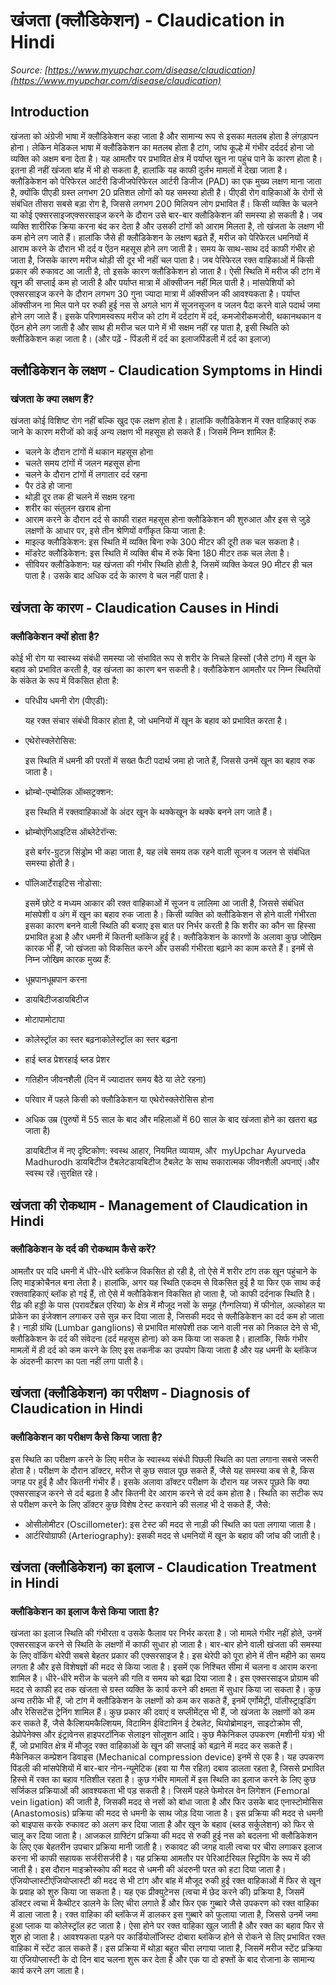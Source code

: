 # खंजता (क्लौडिकेशन) - Claudication in Hindi
_Source: [https://www.myupchar.com/disease/claudication](https://www.myupchar.com/disease/claudication)_

## Introduction
खंजता को अंग्रेजी भाषा में क्लौडिकेशन कहा जाता है और सामान्य रूप से इसका मतलब होता है लंगड़ापन होना। लेकिन मेडिकल भाषा में क्लौडिकेशन का मतलब होता है टांग, जांघ कूल्हे में गंभीर दर्ददर्द होना जो व्यक्ति को अक्षम बना देता है। यह आमतौर पर प्रभावित क्षेत्र में पर्याप्त खून ना पहुंच पाने के कारण होता है। इतना ही नहीं खंजता बांह में भी हो सकता है, हालांकि यह काफी दुर्लभ मामलों में देखा जाता है।
क्लौडिकेशन को पेरिफेरल आर्टरी डिजीजपेरिफेरल आर्टरी डिजीज (PAD) का एक मुख्य लक्षण माना जाता है, क्योंकि पीएडी ग्रस्त लगभग 20 प्रतिशत लोगों को यह समस्या होती है। पीएडी रोग वाहिकाओं के रोगों से संबंधित तीसरा सबसे बड़ा रोग है, जिससे लगभग 200 मिलियन लोग प्रभावित हैं।
किसी व्यक्ति के चलने या कोई एक्सरसाइजएक्सरसाइज करने के दौरान उसे बार-बार क्लौडिकेशन की समस्या हो सकती है। जब व्यक्ति शारीरिक क्रिया करना बंद कर देता है और उसकी टांगों को आराम मिलता है, तो खंजता के लक्षण भी कम होने लग जाते हैं। हालांकि जैसे ही क्लौडिकेशन के लक्षण बढ़ते हैं, मरीज को पेरिफेरल धमनियों में आराम करने के दौरान भी दर्द व ऐंठन महसूस होने लग जाती है। समय के साथ-साथ दर्द काफी गंभीर हो जाता है, जिसके कारण मरीज थोड़ी सी दूर भी नहीं चल पाता है।
जब पेरिफेरल रक्त वाहिकाओं में किसी प्रकार की रुकावट आ जाती है, तो इसके कारण क्लौडिकेशन हो जाता है। ऐसी स्थिति में मरीज की टांग में खून की सप्लाई कम हो जाती है और पर्याप्त मात्रा में ऑक्सीजन नहीं मिल पाती है। मांसपेशियों को एक्सरसाइज करने के दौरान लगभग 30 गुना ज्यादा मात्रा में ऑक्सीजन की आवश्यकता है। पर्याप्त ऑक्सीजन ना मिल पाने पर रुकी हुई नस से अगले भाग में सूजनसूजन व जलन पैदा करने वाले पदार्थ जमा होने लग जाते हैं। इसके परिणामस्वरूप मरीज को टांग में दर्दटांग में दर्द, कमजोरीकमजोरी, थकानथकान व ऐंठन होने लग जाती है और साथ ही मरीज चल पाने में भी सक्षम नहीं रह पाता है, इसी स्थिति को क्लौडिकेशन कहा जाता है।
(और पढ़ें - पिंडली में दर्द का इलाजपिंडली में दर्द का इलाज)

## क्लौडिकेशन के लक्षण - Claudication Symptoms in Hindi
### खंजता के क्या लक्षण हैं?
खंजता कोई विशिष्ट रोग नहीं बल्कि खुद एक लक्षण होता है। हालांकि क्लौडिकेशन में रक्त वाहिकाएं रुक जाने के कारण मरीजों को कई अन्य लक्षण भी महसूस हो सकते हैं। जिसमें निम्न शामिल हैं:
- चलने के दौरान टांगों में थकान महसूस होना
- चलते समय टांगों में जलन महसूस होना
- चलने के दौरान टांगों में लगातार दर्द रहना
- पैर ठंडे हो जाना
- थोड़ी दूर तक ही चलने में सक्षम रहना
- शरीर का संतुलन खराब होना
- आराम करने के दौरान दर्द से काफी राहत महसूस होना
क्लौडिकेशन की शुरुआत और इस से जुड़े लक्षणों के आधार पर, इसे तीन श्रेणियों वर्गीकृत किया जाता है:
- माइल्ड क्लौडिकेशन: इस स्थिति में व्यक्ति बिना रुके 300 मीटर की दूरी तक चल सकता है।
- मॉडरेट क्लौडिकेशन: इस स्थिति में व्यक्ति बीच में रुके बिना 180 मीटर तक चल लेता है।
- सीवियर क्लौडिकेशन: यह खंजता की गंभीर स्थिति होती है, जिसमें व्यक्ति केवल 90 मीटर ही चल पाता है। उसके बाद अधिक दर्द के कारण वे चल नहीं पाता है।

## खंजता के कारण - Claudication Causes in Hindi
### क्लौडिकेशन क्यों होता है?
कोई भी रोग या स्वास्थ्य संबंधी समस्या जो संभावित रूप से शरीर के निचले हिस्सों (जैसे टांग) में खून के बहाव को प्रभावित करती है, वह खंजता का कारण बन सकती है। क्लौडिकेशन आमतौर पर निम्न स्थितियों के संकेत के रूप में विकसित होता है:
- परिधीय धमनी रोग (पीएडी):
	यह रक्त संचार संबंधी विकार होता है, जो धमनियों में खून के बहाव को प्रभावित करता है।
- एथेरोस्क्लेरोसिस:
	इस स्थिति में धमनी की परतों में सख्त फैटी पदार्थ जमा हो जाते हैं, जिससे उनमें खून का बहाव रुक जाता है।
- थ्रोम्बो-एम्बोलिक ऑब्सट्रक्शन:
	इस स्थिति में रक्तवाहिकाओं के अंदर खून के थक्केखून के थक्के बनने लग जाते हैं।
- थ्रोम्बोएंगिआइटिस ऑब्लेटेरॉन्स:
	इसे बर्गर-ग्रुटज़ सिंड्रोम भी कहा जाता है, यह लंबे समय तक रहने वाली सूजन व जलन से संबंधित समस्या होती है।
- पॉलिआर्टेराइटिस नोडोसा:
	इसमें छोटे व मध्यम आकार की रक्त वाहिकाओं में सूजन व लालिमा आ जाती है, जिससे संबंधित मांसपेशी व अंग में खून का बहाव रुक जाता है।
किसी व्यक्ति को क्लौडिकेशन से होने वाली गंभीरता इसका कारण बनने वाली स्थिति की बजाए इस बात पर निर्भर करती है कि शरीर का कौन सा हिस्सा प्रभावित हुआ है और धमनी में कितनी ब्लॉकेज हुई है।
क्लौडिकेशन के कारणों के अलावा कुछ जोखिम कारक भी हैं, जो खंजता को विकसित करने और उसकी गंभीरता बढ़ाने का काम करते हैं।
इनमें से निम्न जोखिम कारक मुख्य हैं:
- धूम्रपानधूम्रपान करना
- डायबिटीजडायबिटीज
- मोटापामोटापा
- कोलेस्ट्रॉल का स्तर बढ़नाकोलेस्ट्रॉल का स्तर बढ़ना
- हाई ब्लड प्रेशरहाई ब्लड प्रेशर
- गतिहीन जीवनशैली (दिन में ज्यादातर समय बैठे या लेटे रहना)
- परिवार में पहले किसी को क्लौडिकेशन या एथेरोस्क्लेरोसिस होना
- अधिक उम्र (पुरुषों में 55 साल के बाद और महिलाओं में 60 साल के बाद खंजता होने का खतरा बढ़ जाता है)

	डायबिटीज में नए दृष्टिकोण: स्वस्थ आहार, नियमित व्यायाम, और  myUpchar Ayurveda Madhurodh डायबिटीज टैबलेटडायबिटीज टैबलेट के साथ सकारात्मक जीवनशैली अपनाएं।और स्वस्थ रहें।सुरक्षित रहे।

## खंजता की रोकथाम - Management of Claudication in Hindi
### क्लौडिकेशन के दर्द की रोकथाम कैसे करें?
आमतौर पर यदि धमनी में धीरे-धीरे ब्लॉकेज विकसित हो रही है, तो ऐसे में शरीर टांग तक खून पहुंचाने के लिए माइक्रोचैनल बना लेता है। हालांकि, अगर यह स्थिति एकदम से विकसित हुई है या फिर एक साथ कई रक्तवाहिकाएं ब्लॉक हो गई हैं, तो ऐसे में क्लौडिकेशन विकसित हो जाता है, जो काफी दर्दनाक स्थिति है।
रीढ़ की हड्डी के पास (परावर्टेब्रल एरिया) के क्षेत्र में मौजूद नसों के समूह (गैन्गलिया) में फीनोल, अल्कोहल या प्रोकेन का इंजेक्शन लगाकर उसे सुन्न कर दिया जाता है, जिसकी मदद से क्लौडिकेशन का दर्द कम हो जाता है। नाड़ी ग्रंथि (Lumbar ganglions) से प्रभावित मांसपेशी तक जाने वाली नस को निकाल देने से भी, क्लौडिकेशन के दर्द की संवेदना (दर्द महसूस होना) को कम किया जा सकता है। हालांकि, सिर्फ गंभीर मामलों में ही दर्द को कम करने के लिए इस तकनीक का उपयोग किया जाता है और यह धमनी के ब्लॉकेज के अंदरुनी कारण का पता नहीं लगा पाती है।

## खंजता (क्लौडिकेशन) का परीक्षण - Diagnosis of Claudication in Hindi
### क्लौडिकेशन का परीक्षण कैसे किया जाता है?
इस स्थिति का परीक्षण करने के लिए मरीज के स्वास्थ्य संबंधी पिछली स्थिति का पता लगाना सबसे जरूरी होता है। परीक्षण के दौरान डॉक्टर, मरीज से कुछ सवाल पूछ सकते हैं, जैसे यह समस्या कब से है, किस जगह पर हुई है और कितनी गंभीर हैं। इसके अलावा डॉक्टर परीक्षण के दौरान यह जरूर पूछते कि क्या एक्सरसाइज करने से दर्द बढ़ता है और कितनी देर आराम करने से दर्द कम होता है।
स्थिति का सटीक रूप से परीक्षण करने के लिए डॉक्टर कुछ विशेष टेस्ट करवाने की सलाह भी दे सकते हैं, जैसे:
- ओसीलोमीटर (Oscillometer): इस टेस्ट की मदद से नाड़ी की स्थिति का पता लगाया जाता है।
- आर्टरियोग्राफी (Arteriography): इसकी मदद से धमनियों में खून के बहाव की जांच की जाती है।

## खंजता (क्लौडिकेशन) का इलाज - Claudication Treatment in Hindi
### क्लौडिकेशन का इलाज कैसे किया जाता है?
खंजता का इलाज स्थिति की गंभीरता व उसके फैलाव पर निर्भर करता है। जो मामले गंभीर नहीं होते, उनमें एक्सरसाइज करने से स्थिति के लक्षणों में काफी सुधार हो जाता है। बार-बार होने वाली खंजता की समस्या के लिए वॉकिंग थेरेपी सबसे बेहतर प्रकार की एक्सरसाइज है। इस थेरेपी को पूरा होने में तीन महीने का समय लगता है और इसे विशेषज्ञों की मदद से किया जाता है। इसमें एक निश्चित सीमा में चलना व आराम करना शामिल है। धीरे-धीरे मरीज के चलने की गति व समय को बढ़ा दिया जाता है। इस एक्सरसाइज प्रोग्राम की मदद से काफी हद तक खंजता से ग्रस्त व्यक्ति के कार्य करने की क्षमता में सुधार किया जा सकता है। कुछ अन्य तरीके भी हैं, जो टांग में क्लौडिकेशन के लक्षणों को कम कर सकते हैं, इनमें एर्गोमेट्री, पॉलीस्ट्राइडिंग और रेसिसटेंस ट्रेनिंग शामिल हैं।
कुछ प्रकार की दवाएं व सप्लीमेंट्स भी हैं, जो खंजता के लक्षणों को कम कर सकते हैं, जैसे कैल्शियमकैल्शियम, विटामिन ईविटामिन ई टेबलेट, थियोब्रोमाइन, साइटोक्रोम सी, डेप्रोपेनेक्स और इंट्रावेनस हाइपरटॉनिक सेलाइन सोलूशन आदि।
कुछ मैकेनिकल उपकरण (मशीनी यंत्र) भी हैं, जो प्रभावित क्षेत्र में मौजूद रक्त वाहिकाओं के खून की सप्लाई को बढ़ाने में मदद कर सकते हैं। मैकेनिकल कम्प्रेशन डिवाइस (Mechanical compression device) इनमें से एक है। यह उपकरण पिंडली की मांसपेशियों में बार-बार नोन-न्यूमेटिक (हवा या गैस रहित) दबाव डालता रहता है, जिससे प्रभावित हिस्से में रक्त का बहाव गतिशील रहता है।
कुछ गंभीर मामलों में इस स्थिति का इलाज करने के लिए कुछ सर्जिकल प्रक्रियाओं की आवश्यकता भी पड़ सकती है। जिसमें पहले फेमोरल वेन लिगेशन (Femoral vein ligation) की जाती है, जिसकी मदद से नसों को बांधा जाता है और फिर उसके बाद एनास्टोमोसिस (Anastomosis) प्रक्रिया की मदद से धमनी के साथ जोड़ दिया जाता है। इस प्रक्रिया की मदद से धमनी को बाइपास करके रुकावट को अलग कर दिया जाता है और खून के बहाव (ब्लड सर्कुलेशन) को फिर से चालू कर दिया जाता है। आजकल ग्राफ्टिंग प्रक्रिया की मदद से रुकी हुई नस को बदलना भी क्लौडिकेशन के लिए एक बेहतरीन उपचार प्रक्रिया मानी जाती है।
रुकावट की जगह वाली त्वचा पर चीरा लगाकर इलाज करना भी काफी सहायक सर्जरीसर्जरी है। यह प्रक्रिया आमतौर पर पेरिआर्टरियल स्ट्रिपिंग के रूप में की जाती है। इस दौरान माइक्रोस्कोप की मदद से धमनी की अंदरुनी परत को हटा दिया जाता है।
एंजियोप्लास्टीएंजियोप्लास्टी की मदद से भी टांग और बांह में मौजूद रुकी हुई रक्त वाहिकाओं में फिर से खून के प्रवाह को शुरु किया जा सकता है। यह एक प्रीक्युटेनस (त्वचा में छेद करने की) प्रक्रिया है, जिसमें डॉक्टर त्वचा में कैथीटर डालने के लिए चीरा लगाते हैं और फिर एक गुब्बारे जैसे उपकरण को रक्त वाहिका में डाला जाता है। रक्त वाहिका की ब्लॉकेज में डालकर इस गुब्बारे को फुलाया जाता है, जिससे उनमें जमा हुआ प्लाक या कोलेस्ट्रॉल हट जाता है। ऐसा होने पर रक्त वाहिका खुल जाती है और रक्त का बहाव फिर से शुरु हो जाता है। आवश्यकता पड़ने पर कार्डियोलॉजिस्ट दोबारा ब्लॉकेज होने से रोकने से लिए प्रभावित रक्त वाहिका में स्टेंट डाल सकते हैं। इस प्रक्रिया में थोड़ा बहुत चीरा लगाया जाता है, जिसमें मरीज स्टेंट प्रक्रिया या एंजियोप्लास्टी के दो दिन बाद चलना शुरू कर देता है और एक या दो हफ्तों के बाद रोजाना के सामान्य कार्य करने लग जाता है।

